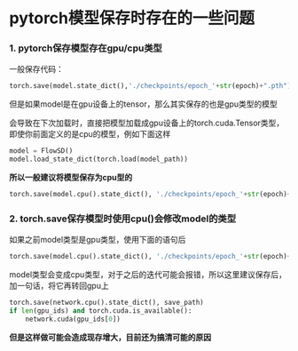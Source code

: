 # pytorch模型保存时存在的一些问题

### 1. pytorch保存模型存在gpu/cpu类型

一般保存代码：
```python
torch.save(model.state_dict(),'./checkpoints/epoch_'+str(epoch)+".pth")
```
但是如果model是在gpu设备上的tensor，那么其实保存的也是gpu类型的模型

会导致在下次加载时，直接把模型加载成gpu设备上的torch.cuda.Tensor类型，即使你前面定义的是cpu的模型，例如下面这样
```python
model = FlowSD()
model.load_state_dict(torch.load(model_path))
```
**所以一般建议将模型保存为cpu型的**
```python
torch.save(model.cpu().state_dict(), './checkpoints/epoch_'+str(epoch)+".pth")
```

### 2. torch.save保存模型时使用cpu()会修改model的类型

如果之前model类型是gpu类型，使用下面的语句后
```python
torch.save(model.cpu().state_dict(), './checkpoints/epoch_'+str(epoch)+".pth")
```
model类型会变成cpu类型，对于之后的迭代可能会报错，所以这里建议保存后，加一句话，将它再转回gpu上
```python
torch.save(network.cpu().state_dict(), save_path)
if len(gpu_ids) and torch.cuda.is_available():
    network.cuda(gpu_ids[0])
```
**但是这样做可能会造成现存增大，目前还为搞清可能的原因**
